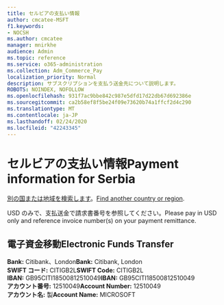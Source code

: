```yaml
---
title: セルビアの支払い情報
author: cmcatee-MSFT
f1.keywords:
- NOCSH
ms.author: cmcatee
manager: mnirkhe
audience: Admin
ms.topic: reference
ms.service: o365-administration
ms.collection: Adm_Commerce_Pay
localization_priority: Normal
description: サブスクリプションを支払う送金先について説明します。
ROBOTS: NOINDEX, NOFOLLOW
ms.openlocfilehash: 931f7ac9bbe842c987e5dfd17d22db67d692386e
ms.sourcegitcommit: ca2b58ef8f5be24f09e73620b74a1ffcf2d4c290
ms.translationtype: MT
ms.contentlocale: ja-JP
ms.lasthandoff: 02/24/2020
ms.locfileid: "42243345"
---
```

# <a name="payment-information-for-serbia"></a><span data-ttu-id="66ff0-103">セルビアの支払い情報</span><span class="sxs-lookup"><span data-stu-id="66ff0-103">Payment information for Serbia</span></span>

<span data-ttu-id="66ff0-104">[別の国または地域を検索します](../billing-and-payments/pay-for-your-subscription.md)。</span><span class="sxs-lookup"><span data-stu-id="66ff0-104">[Find another country or region](../billing-and-payments/pay-for-your-subscription.md).</span></span>

<span data-ttu-id="66ff0-105">USD のみで、支払送金で請求書番号を参照してください。</span><span class="sxs-lookup"><span data-stu-id="66ff0-105">Please pay in USD only and reference invoice number(s) on your payment remittance.</span></span>

## <a name="electronic-funds-transfer"></a><span data-ttu-id="66ff0-106">電子資金移動</span><span class="sxs-lookup"><span data-stu-id="66ff0-106">Electronic Funds Transfer</span></span>

<span data-ttu-id="66ff0-107">**Bank:** Citibank、London</span><span class="sxs-lookup"><span data-stu-id="66ff0-107">**Bank:** Citibank, London</span></span>  
<span data-ttu-id="66ff0-108">**SWIFT コード:** CITIGB2L</span><span class="sxs-lookup"><span data-stu-id="66ff0-108">**SWIFT Code:** CITIGB2L</span></span>  
<span data-ttu-id="66ff0-109">**IBAN:** GB95CITI18500812510049</span><span class="sxs-lookup"><span data-stu-id="66ff0-109">**IBAN:** GB95CITI18500812510049</span></span>  
<span data-ttu-id="66ff0-110">**アカウント番号:** 12510049</span><span class="sxs-lookup"><span data-stu-id="66ff0-110">**Account Number:** 12510049</span></span>  
<span data-ttu-id="66ff0-111">**アカウント名:** 製</span><span class="sxs-lookup"><span data-stu-id="66ff0-111">**Account Name:** MICROSOFT</span></span>  